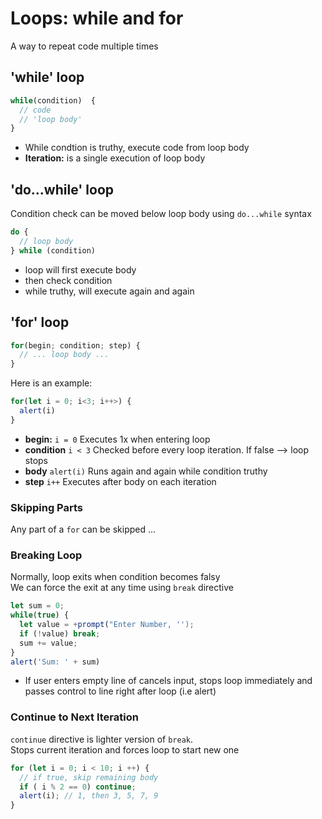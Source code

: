# Loops: while and for 
A way to repeat code multiple times

## 'while' loop 
```javascript 
while(condition)  {
  // code 
  // 'loop body'
}
```
- While condtion is truthy, execute code from loop body 
- **Iteration:** is a single execution of loop body

## 'do...while' loop
Condition check can be moved below loop body using `do...while` syntax
```javascript
do {
  // loop body
} while (condition)
```
- loop will first execute body 
- then check condition
- while truthy, will execute again and again 

## 'for' loop
```javascript 
for(begin; condition; step) {
  // ... loop body ...
}
```
Here is an example: 
```javascript 
for(let i = 0; i<3; i++>) {
  alert(i)
}
```
- **begin:** `i = 0` Executes 1x when entering loop 
- **condition** `i < 3` Checked before every loop iteration. If false --> loop stops
- **body** `alert(i)` Runs again and again while condition truthy
- **step** `i++` Executes after body on each iteration

### Skipping Parts 
Any part of a `for` can be skipped ... 

### Breaking Loop 
Normally, loop exits when condition becomes falsy <br>
We can force the exit at any time using `break` directive
```javascript 
let sum = 0;
while(true) {
  let value = +prompt("Enter Number, '');
  if (!value) break;
  sum += value;
}
alert('Sum: ' + sum)
```
- If user enters empty line of cancels input, stops loop immediately and passes control to line right after loop (i.e alert)

### Continue to Next Iteration
`continue` directive is lighter version of `break`. <br>
Stops current iteration and forces loop to start new one
```javascript
for (let i = 0; i < 10; i ++) {
  // if true, skip remaining body
  if ( i % 2 == 0) continue;
  alert(i); // 1, then 3, 5, 7, 9
}


